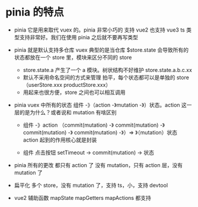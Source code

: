 # pinia 的特点

- pinia 它是用来取代 vuex 的。pinia 非常小巧的 支持 vue2 也支持 vue3 ts 类型支持非常好。我们在使用 pinia 之后就不要再写类型
- pinia 就是默认支持多仓库 vuex 典型的是当仓库 $store.state 会导致所有的状态都放在一个 store 里，模块来区分不同的 store
  - store.state.a 产生了一个 a 模块。树状结构不好维护 store.state.a.b.c.xx
  - 默认不采用命名空间的方式来管理 拍平，每个状态都可以是单独的 store（userStore.xxx productStore.xxx）
  - 用起来也很方便，store 之间也可以相互调用
- pinia vuex 中所有的状态 组件 -》（action -》mutation -》）状态。action 这一层的是为什么？或者说和 mutation 有啥区别

  - 组件 -》action （commit(mutation) -》
    commit(mutation) -》
    commit(mutation) -》
    commit(mutation) -》）=> 》（mutation）状态 action 起到的作用核心就是封装

  - 组件 点击按钮 setTimeout -> commit(mutation) -> 状态

- pinia 所有的更改 都只有 action 了 没有 mutation，只有 action 层，没有 mutation 了

- 扁平化 多个 store，没有 mutation 了，支持 ts，小，支持 devtool
- vue2 辅助函数 mapState mapGetters mapActions 都支持
